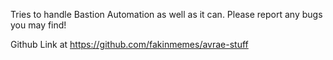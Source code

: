 Tries to handle Bastion Automation as well as it can. Please report any bugs you may find!

Github Link at https://github.com/fakinmemes/avrae-stuff